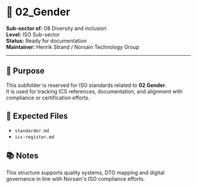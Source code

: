 # 📁 02_Gender

**Sub-sector of:** 08 Diversity and inclusion  
**Level:** ISO Sub-sector  
**Status:** Ready for documentation  
**Maintainer:** Henrik Strand / Norsain Technology Group  

---

## 📌 Purpose

This subfolder is reserved for ISO standards related to **02 Gender**.  
It is used for tracking ICS references, documentation, and alignment with compliance or certification efforts.

## 📄 Expected Files
- `standarder.md`
- `ics-register.md`

## 📚 Notes
This structure supports quality systems, DTO mapping and digital governance in line with Norsain's ISO compliance efforts.
